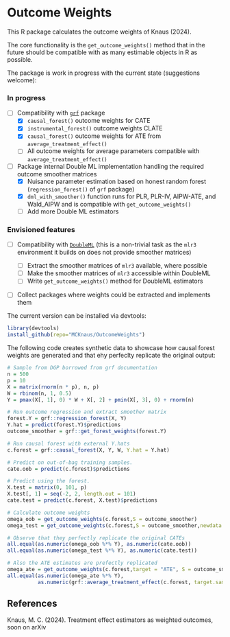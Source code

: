 # Outcome Weights

This R package calculates the outcome weights of Knaus (2024). 

The core functionality is the `get_outcome_weights()` method that in the future should be compatible with as many estimable objects in R as possible.

The package is work in progress with the current state (suggestions welcome):

### In progress
- [ ] Compatibility with [`grf`](https://grf-labs.github.io/grf/) package
  - [x] `causal_forest()` outcome weights for CATE
  - [x] `instrumental_forest()` outcome weights CLATE
  - [x] `causal_forest()` outcome weights for ATE from `average_treatment_effect()`
  - [ ] All outcome weights for average parameters compatible with `average_treatment_effect()`
- [ ] Package internal Double ML implementation handling the required outcome smoother matrices
  - [x] Nuisance parameter estimation based on honest random forest (`regression_forest()` of `grf` package)
  - [x] `dml_with_smoother()` function runs for PLR, PLR-IV, AIPW-ATE, and Wald_AIPW and is compatible with `get_outcome_weights()`
  - [ ] Add more Double ML estimators

### Envisioned features
- [ ] Compatibility with [`DoubleML`](https://docs.doubleml.org/stable/index.html) (this is a non-trivial task as the `mlr3` environment it builds on does not provide smoother matrices)
  - [ ] Extract the smoother matrices of `mlr3` available, where possible
  - [ ] Make the smoother matrices of `mlr3` accessible within DoubleML
  - [ ] Write `get_outcome_weights()` method for DoubleML estimators
- [ ] Collect packages where weights could be extracted and implements them


The current version can be installed via devtools:

``` r
library(devtools)
install_github(repo="MCKnaus/OutcomeWeights")
```

The following code creates synthetic data to showcase how causal forest weights are generated and that ehy perfeclty replicate the original output:

``` r
# Sample from DGP borrowed from grf documentation
n = 500
p = 10
X = matrix(rnorm(n * p), n, p)
W = rbinom(n, 1, 0.5)
Y = pmax(X[, 1], 0) * W + X[, 2] + pmin(X[, 3], 0) + rnorm(n)

# Run outcome regression and extract smoother matrix
forest.Y = grf::regression_forest(X, Y)
Y.hat = predict(forest.Y)$predictions
outcome_smoother = grf::get_forest_weights(forest.Y)

# Run causal forest with external Y.hats
c.forest = grf::causal_forest(X, Y, W, Y.hat = Y.hat)

# Predict on out-of-bag training samples.
cate.oob = predict(c.forest)$predictions

# Predict using the forest.
X.test = matrix(0, 101, p)
X.test[, 1] = seq(-2, 2, length.out = 101)
cate.test = predict(c.forest, X.test)$predictions

# Calculate outcome weights
omega_oob = get_outcome_weights(c.forest,S = outcome_smoother)
omega_test = get_outcome_weights(c.forest,S = outcome_smoother,newdata = X.test)

# Observe that they perfectly replicate the original CATEs
all.equal(as.numeric(omega_oob %*% Y), as.numeric(cate.oob))
all.equal(as.numeric(omega_test %*% Y), as.numeric(cate.test))

# Also the ATE estimates are prefectly replicated
omega_ate = get_outcome_weights(c.forest,target = "ATE", S = outcome_smoother,S.tau = omega_oob)
all.equal(as.numeric(omega_ate %*% Y),
          as.numeric(grf::average_treatment_effect(c.forest, target.sample = "all")[1]))
```

## References

Knaus, M. C. (2024). Treatment effect estimators as weighted outcomes, soon on arXiv
